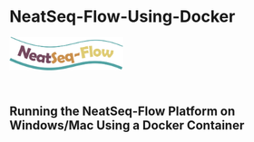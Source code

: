 
NeatSeq-Flow-Using-Docker
===============================


<img align="middle" src="https://raw.githubusercontent.com/levinbgu/NeatSeq-Flow_Docker/master/logo.png" width="200">


&nbsp;  


## Running the NeatSeq-Flow Platform on Windows/Mac Using a Docker Container


